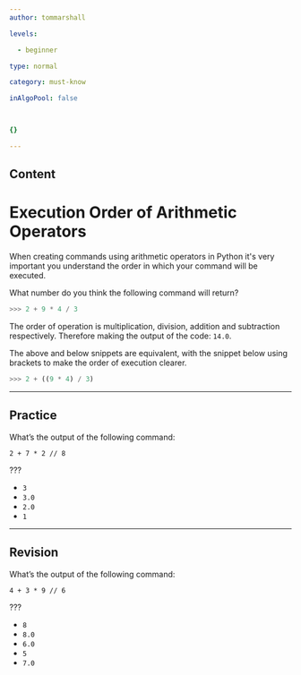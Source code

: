 ```yaml
---
author: tommarshall

levels:

  - beginner

type: normal

category: must-know

inAlgoPool: false



{}

---
```

## Content
# Execution Order of Arithmetic Operators

When creating commands using arithmetic operators in Python it's very important you understand the order in which your command will be executed. 

What number do you think the following command will return? 

```python
>>> 2 + 9 * 4 / 3
```
The order of operation is multiplication, division, addition and subtraction respectively. Therefore making the output of the code: `14.0`. 

The above and below snippets are equivalent, with the snippet below using brackets to make the order of execution clearer.

```python
>>> 2 + ((9 * 4) / 3)
```

---
## Practice

What’s the output of the following command:

```
2 + 7 * 2 // 8
```
???


* `3` 
* `3.0` 
* `2.0` 
* `1`

---
## Revision

What’s the output of the following command:

```
4 + 3 * 9 // 6
```
???


* `8` 
* `8.0` 
* `6.0` 
* `5` 
* `7.0`

